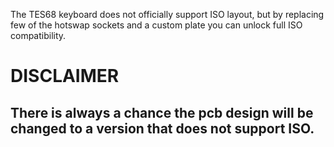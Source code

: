 The TES68 keyboard does not officially support ISO layout, but by replacing few of the hotswap sockets and a custom plate you can unlock full ISO compatibility.
# DISCLAIMER
## There is always a chance the pcb design will be changed to a version that does not support ISO.
